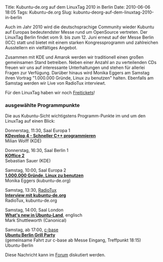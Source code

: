Title: Kubuntu-de.org auf dem LinuxTag 2010 in Berlin
Date: 2010-06-06 18:05
Tags: Kubuntu-de.org
Slug: kubuntu-deorg-auf-dem-linuxtag-2010-in-berlin

Auch im Jahr 2010 wird die deutschsprachige Community wieder Kubuntu auf
Europas bedeutendster Messe rund um OpenSource vertreten. Der LinuxTag
Berlin findet vom 9. bis zum 12. Juni erneut auf der Messe Berlin (ICC)
statt und bietet mit einem starken Kongressprogramm und zahlreichen
Ausstellern ein vielfältiges Angebot.


Zusammen mit KDE und Amarok werden wir traditionell einen großen
gemeinsamen Stand betreiben. Neben einer Anzahl an zu verteilenden CDs
freuen wir uns auf interessante Unterhaltungen und stehen für allerlei
Fragen zur Verfügung. Darüber hinaus wird Monika Eggers am Samstag ihren
Vortrag "1.000.000 Gründe, Linux zu benutzen" halten. Ebenfalls am
Samstag werden wir Live von RadioTux interviewt.


<!--break--><!--break-->

Für den LinuxTag haben wir noch
[Freitickets](http://forum.kubuntu-de.org/index.php?topic=13793.msg95610#msg95610 "http://forum.kubuntu-de.org/index.php?topic=13793.msg95610#msg95610")!


  

### ausgewählte Programmpunkte


Die aus Kubuntu-Sicht wichtigstens Programm-Punkte im und um den
LinuxTag auf einen Blick:


Donnerstag, 11:30, Saal Europa 1  
**[KDevelop 4 - Schneller C++
programmieren](http://www.linuxtag.org/2010/de/program/freies-vortragsprogramm/mittwoch/vortragsdetails.html?talkid=264 "http://www.linuxtag.org/2010/de/program/freies-vortragsprogramm/mittwoch/vortragsdetails.html?talkid=264")**  
Milian Wolff (KDE)


Donnerstag, 16:30, Saal Berlin 1  
**[KOffice
2](http://www.linuxtag.org/2010/de/program/freies-vortragsprogramm/mittwoch/vortragsdetails.html?talkid=230 "http://www.linuxtag.org/2010/de/program/freies-vortragsprogramm/mittwoch/vortragsdetails.html?talkid=230")**  
Sebastian Sauer (KDE)


Samstag, 10:00, Saal Europa 2  
[**1.000.000 Gründe, Linux zu
benutzen**](http://www.linuxtag.org/2010/de/program/freies-vortragsprogramm/mittwoch/vortragsdetails.html?talkid=481 "http://www.linuxtag.org/2010/de/program/freies-vortragsprogramm/mittwoch/vortragsdetails.html?talkid=481")  
Monika Eggers (kubuntu-de.org)


Samstag, 13:30,
[RadioTux](http://blog.radiotux.de/ "http://blog.radiotux.de/")  
[**Interview mit
kubuntu-de.org**](http://blog.radiotux.de/2010/05/25/sendeplan-linuxtag-2010/ "http://blog.radiotux.de/2010/05/25/sendeplan-linuxtag-2010/")  
RadioTux, kubuntu-de.org


Samstag, 14:00, Saal London  
[**What's new in
Ubuntu-Land**](http://www.linuxtag.org/2010/de/program/freies-vortragsprogramm/rednerliste/vortragsdetails.html?talkid=8 "http://www.linuxtag.org/2010/de/program/freies-vortragsprogramm/rednerliste/vortragsdetails.html?talkid=8"),
englisch  
Mark Shuttleworth (Canonical)


Samstag, ab 17:00,
[c-base](http://www.c-base.org/ "http://www.c-base.org/")  
**[Ubuntu Berlin Grill
Party](http://ubuntu-berlin.de/LinuxTag10-BBQ "http://ubuntu-berlin.de/LinuxTag10-BBQ")**  
(gemeinsame Fahrt zur c-base ab Messe Eingang, Treffpunkt 18:15)
Ubuntu-Berlin


Diese Nachricht kann im
[Forum](http://forum.kubuntu-de.org/index.php?board=1.0 "http://forum.kubuntu-de.org/index.php?board=1.0")
diskutiert werden.



